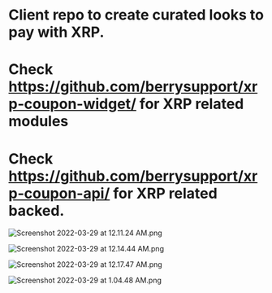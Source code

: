# Client repo to create curated looks to pay with XRP.

# Check https://github.com/berrysupport/xrp-coupon-widget/ for XRP related modules

# Check https://github.com/berrysupport/xrp-coupon-api/ for XRP related backed.

![Screenshot 2022-03-29 at 12.11.24 AM.png](https://cdn.hashnode.com/res/hashnode/image/upload/v1648499571909/UeXmE1Sil.png)


![Screenshot 2022-03-29 at 12.14.44 AM.png](https://cdn.hashnode.com/res/hashnode/image/upload/v1648499583972/ICuY-Pec6.png)


![Screenshot 2022-03-29 at 12.17.47 AM.png](https://cdn.hashnode.com/res/hashnode/image/upload/v1648499593414/yaBsfQWnM.png)


![Screenshot 2022-03-29 at 1.04.48 AM.png](https://cdn.hashnode.com/res/hashnode/image/upload/v1648500181436/Wvv2SXcrt.png)
